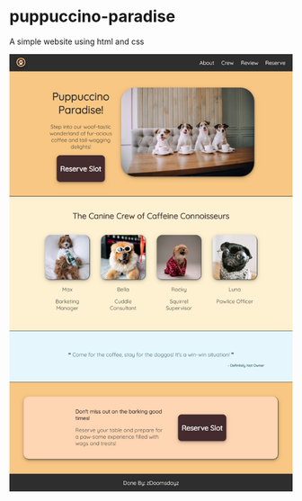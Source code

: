 # puppuccino-paradise

A simple website using html and css

![preview](screenshots/Puppuccino-Paradise.png)
